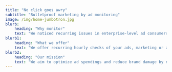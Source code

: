 ```yaml
---
title: "No click goes awry"
subtitle: "Bulletproof marketing by ad monitoring"
image: /img/home-jumbotron.jpg
blurb:
    heading: "Why monitor"
    text: "We noticed recurring issues in enterprise-level ad consumers resulting in wasting money and harming the brand. Paid traffic getting to wrong or non-existent landings consistently for months. Adtest specializes in regular automated marketing advertisements and backlink testing with human confirmation and debugging."
blurb1:
    heading: "What we offer"
    text: "We offer recurring hourly checks of your ads, marketing or affiliate links and landing pages to make sure the customer journey doesn't suffer from either ad partner or ad manager making changes in the ad platform. We also help to make sure your web developers or content managers don't harm the landing pages or the main CTAs. We offer seamless integration with your Marketing and Analytics to improve the quality of the monitoring."
blurb2:
    heading: "Our mission"
    text: "We aim to optimize ad spendings and reduce brand damage by notifying the key stakeholders early when their paid leads start hitting malfunctioning, unrelated or broken pages instead of proper landing pages. Thus, making the world of advertisement a more welcoming and reliable environment."
---
```


